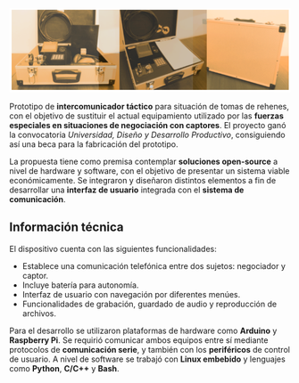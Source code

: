![](intercomunicador.png)

Prototipo de **intercomunicador táctico** para situación de tomas de rehenes, con el objetivo de sustituir el actual equipamiento utilizado por las **fuerzas especiales en situaciones de negociación con captores**. El proyecto ganó la convocatoria *Universidad, Diseño y Desarrollo Productivo*, consiguiendo así una beca para la fabricación del prototipo.

La propuesta tiene como premisa contemplar **soluciones open-source** a nivel de hardware y software, con el objetivo de presentar un sistema viable económicamente. Se integraron y diseñaron distintos elementos a fin de desarrollar una **interfaz de usuario** integrada con el **sistema de comunicación**.

## Información técnica
El dispositivo cuenta con las siguientes funcionalidades:
* Establece una comunicación telefónica entre dos sujetos: negociador y captor.
* Incluye batería para autonomía.
* Interfaz de usuario con navegación por diferentes menúes.
* Funcionalidades de grabación, guardado de audio y reproducción de archivos.

Para el desarrollo se utilizaron plataformas de hardware como **Arduino** y **Raspberry Pi**. Se requirió comunicar ambos equipos entre sí mediante protocolos de **comunicación serie**, y también con los **periféricos** de control de usuario. A nivel de software se trabajó con **Linux embebido** y lenguajes como **Python**, **C/C++** y **Bash**.
